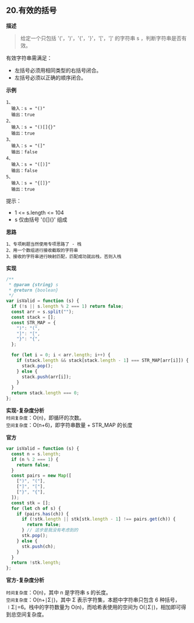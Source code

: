 ## 20.有效的括号

**描述**

> 给定一个只包括 '('，')'，'{'，'}'，'['，']' 的字符串 s ，判断字符串是否有效。

有效字符串需满足：

- 左括号必须用相同类型的右括号闭合。
- 左括号必须以正确的顺序闭合。

**示例**

```
1、
  输入：s = "()"
  输出：true
2、
  输入：s = "()[]{}"
  输出：true
3、
  输入：s = "(]"
  输出：false
4、
  输入：s = "([)]"
  输出：false
5、
  输入：s = "{[]}"
  输出：true
```

提示：

- 1 <= s.length <= 104
- s 仅由括号 '()[]{}' 组成

**思路**

```
1、专项刷题当然使用专项思路了 - 栈
2、用一个数组进行接收截取的字符串
3、接收的字符串进行映射匹配，匹配成功就出栈，否则入栈
```

**实现**

```js
/**
 * @param {string} s
 * @return {boolean}
 */
var isValid = function (s) {
  if (!s || s.length % 2 === 1) return false;
  const arr = s.split("");
  const stack = [];
  const STR_MAP = {
    ")": "(",
    "]": "[",
    "}": "{",
  };

  for (let i = 0; i < arr.length; i++) {
    if (stack.length && stack[stack.length - 1] === STR_MAP[arr[i]]) {
      stack.pop();
    } else {
      stack.push(arr[i]);
    }
  }
  return stack.length === 0;
};
```

**实现-复杂度分析**  
`时间复杂度`：O(n)，即循环的次数。  
`空间复杂度`：O(n+6)，即字符串数量 + STR_MAP 的长度

**官方**

```js
var isValid = function (s) {
  const n = s.length;
  if (n % 2 === 1) {
    return false;
  }
  const pairs = new Map([
    [")", "("],
    ["]", "["],
    ["}", "{"],
  ]);
  const stk = [];
  for (let ch of s) {
    if (pairs.has(ch)) {
      if (!stk.length || stk[stk.length - 1] !== pairs.get(ch)) {
        return false;
      } // 这步是我没有考虑到的
      stk.pop();
    } else {
      stk.push(ch);
    }
  }
  return !stk.length;
};
```

**官方-复杂度分析**

`时间复杂度`：O(n)，其中 n 是字符串 s 的长度。  
`空间复杂度`：O(n+∣Σ∣)，其中 Σ 表示字符集，本题中字符串只包含 6 种括号，∣Σ∣=6。栈中的字符数量为 O(n)，而哈希表使用的空间为 O(∣Σ∣)，相加即可得到总空间复杂度。

